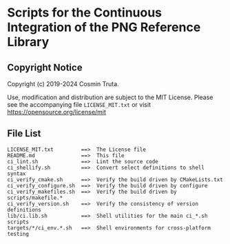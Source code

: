 Scripts for the Continuous Integration of the PNG Reference Library
===================================================================

Copyright Notice
----------------

Copyright (c) 2019-2024 Cosmin Truta.

Use, modification and distribution are subject to the MIT License.
Please see the accompanying file `LICENSE_MIT.txt` or visit
https://opensource.org/license/mit

File List
---------

    LICENSE_MIT.txt         ==>  The License file
    README.md               ==>  This file
    ci_lint.sh              ==>  Lint the source code
    ci_shellify.sh          ==>  Convert select definitions to shell syntax
    ci_verify_cmake.sh      ==>  Verify the build driven by CMakeLists.txt
    ci_verify_configure.sh  ==>  Verify the build driven by configure
    ci_verify_makefiles.sh  ==>  Verify the build driven by scripts/makefile.*
    ci_verify_version.sh    ==>  Verify the consistency of version definitions
    lib/ci.lib.sh           ==>  Shell utilities for the main ci_*.sh scripts
    targets/*/ci_env.*.sh   ==>  Shell environments for cross-platform testing
